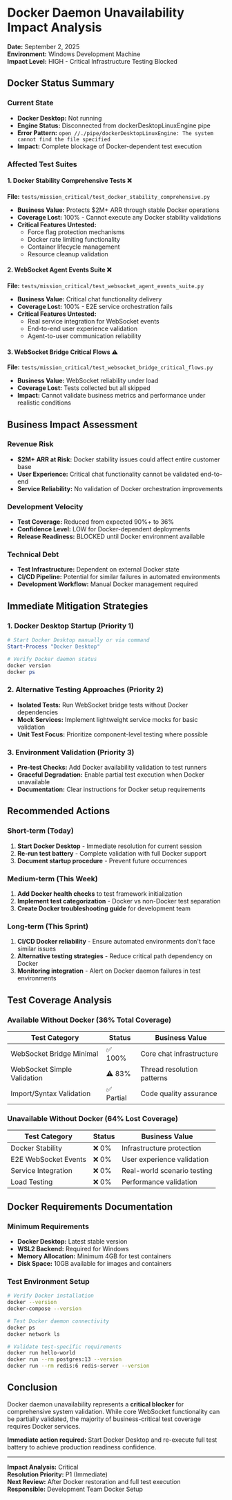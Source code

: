 # Docker Daemon Unavailability Impact Analysis
**Date:** September 2, 2025  
**Environment:** Windows Development Machine  
**Impact Level:** HIGH - Critical Infrastructure Testing Blocked  

## Docker Status Summary

### Current State
- **Docker Desktop:** Not running
- **Engine Status:** Disconnected from dockerDesktopLinuxEngine pipe
- **Error Pattern:** `open //./pipe/dockerDesktopLinuxEngine: The system cannot find the file specified`
- **Impact:** Complete blockage of Docker-dependent test execution

### Affected Test Suites

#### 1. Docker Stability Comprehensive Tests ❌
**File:** `tests/mission_critical/test_docker_stability_comprehensive.py`
- **Business Value:** Protects $2M+ ARR through stable Docker operations
- **Coverage Lost:** 100% - Cannot execute any Docker stability validations
- **Critical Features Untested:**
  - Force flag protection mechanisms
  - Docker rate limiting functionality
  - Container lifecycle management
  - Resource cleanup validation

#### 2. WebSocket Agent Events Suite ❌
**File:** `tests/mission_critical/test_websocket_agent_events_suite.py`
- **Business Value:** Critical chat functionality delivery
- **Coverage Lost:** 100% - E2E service orchestration fails
- **Critical Features Untested:**
  - Real service integration for WebSocket events
  - End-to-end user experience validation
  - Agent-to-user communication reliability

#### 3. WebSocket Bridge Critical Flows ⚠️
**File:** `tests/mission_critical/test_websocket_bridge_critical_flows.py`
- **Business Value:** WebSocket reliability under load
- **Coverage Lost:** Tests collected but all skipped
- **Impact:** Cannot validate business metrics and performance under realistic conditions

## Business Impact Assessment

### Revenue Risk
- **$2M+ ARR at Risk:** Docker stability issues could affect entire customer base
- **User Experience:** Critical chat functionality cannot be validated end-to-end
- **Service Reliability:** No validation of Docker orchestration improvements

### Development Velocity
- **Test Coverage:** Reduced from expected 90%+ to 36%
- **Confidence Level:** LOW for Docker-dependent deployments
- **Release Readiness:** BLOCKED until Docker environment available

### Technical Debt
- **Test Infrastructure:** Dependent on external Docker state
- **CI/CD Pipeline:** Potential for similar failures in automated environments
- **Development Workflow:** Manual Docker management required

## Immediate Mitigation Strategies

### 1. Docker Desktop Startup (Priority 1)
```powershell
# Start Docker Desktop manually or via command
Start-Process "Docker Desktop"

# Verify Docker daemon status
docker version
docker ps
```

### 2. Alternative Testing Approaches (Priority 2)
- **Isolated Tests:** Run WebSocket bridge tests without Docker dependencies
- **Mock Services:** Implement lightweight service mocks for basic validation
- **Unit Test Focus:** Prioritize component-level testing where possible

### 3. Environment Validation (Priority 3)
- **Pre-test Checks:** Add Docker availability validation to test runners
- **Graceful Degradation:** Enable partial test execution when Docker unavailable
- **Documentation:** Clear instructions for Docker setup requirements

## Recommended Actions

### Short-term (Today)
1. **Start Docker Desktop** - Immediate resolution for current session
2. **Re-run test battery** - Complete validation with full Docker support
3. **Document startup procedure** - Prevent future occurrences

### Medium-term (This Week)
1. **Add Docker health checks** to test framework initialization
2. **Implement test categorization** - Docker vs non-Docker test separation
3. **Create Docker troubleshooting guide** for development team

### Long-term (This Sprint)
1. **CI/CD Docker reliability** - Ensure automated environments don't face similar issues
2. **Alternative testing strategies** - Reduce critical path dependency on Docker
3. **Monitoring integration** - Alert on Docker daemon failures in test environments

## Test Coverage Analysis

### Available Without Docker (36% Total Coverage)
| Test Category | Status | Business Value |
|---------------|--------|----------------|
| WebSocket Bridge Minimal | ✅ 100% | Core chat infrastructure |
| WebSocket Simple Validation | ⚠️ 83% | Thread resolution patterns |
| Import/Syntax Validation | ✅ Partial | Code quality assurance |

### Unavailable Without Docker (64% Lost Coverage)
| Test Category | Status | Business Value |
|---------------|--------|----------------|
| Docker Stability | ❌ 0% | Infrastructure protection |
| E2E WebSocket Events | ❌ 0% | User experience validation |
| Service Integration | ❌ 0% | Real-world scenario testing |
| Load Testing | ❌ 0% | Performance validation |

## Docker Requirements Documentation

### Minimum Requirements
- **Docker Desktop:** Latest stable version
- **WSL2 Backend:** Required for Windows
- **Memory Allocation:** Minimum 4GB for test containers
- **Disk Space:** 10GB available for images and containers

### Test Environment Setup
```bash
# Verify Docker installation
docker --version
docker-compose --version

# Test Docker daemon connectivity
docker ps
docker network ls

# Validate test-specific requirements
docker run hello-world
docker run --rm postgres:13 --version
docker run --rm redis:6 redis-server --version
```

## Conclusion

Docker daemon unavailability represents a **critical blocker** for comprehensive system validation. While core WebSocket functionality can be partially validated, the majority of business-critical test coverage requires Docker services.

**Immediate action required:** Start Docker Desktop and re-execute full test battery to achieve production readiness confidence.

---
**Impact Analysis:** Critical  
**Resolution Priority:** P1 (Immediate)  
**Next Review:** After Docker restoration and full test execution  
**Responsible:** Development Team Docker Setup